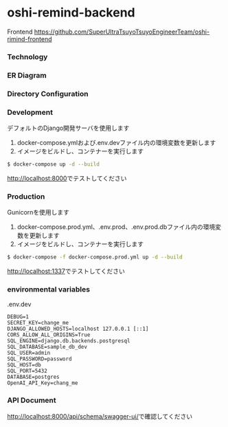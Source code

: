 # oshi-remind-backend
Frontend https://github.com/SuperUltraTsuyoTsuyoEngineerTeam/oshi-rimind-frontend

### Technology

### ER Diagram

### Directory Configuration

### Development

デフォルトのDjango開発サーバを使用します

1. docker-compose.ymlおよび.env.devファイル内の環境変数を更新します
2. イメージをビルドし、コンテナーを実行します

```sh
$ docker-compose up -d --build
```

[http://localhost:8000](http://localhost:8000)でテストしてください<br>

### Production

Gunicornを使用します

1. docker-compose.prod.yml、.env.prod、.env.prod.dbファイル内の環境変数を更新します
2. イメージをビルドし、コンテナーを実行します

```sh
$ docker-compose -f docker-compose.prod.yml up -d --build
```

[http://localhost:1337](http://localhost:1337)でテストしてください<br>

### environmental variables

.env.dev
```
DEBUG=1
SECRET_KEY=change_me
DJANGO_ALLOWED_HOSTS=localhost 127.0.0.1 [::1]
CORS_ALLOW_ALL_ORIGINS=True
SQL_ENGINE=django.db.backends.postgresql
SQL_DATABASE=sample_db_dev
SQL_USER=admin
SQL_PASSWORD=password
SQL_HOST=db
SQL_PORT=5432
DATABASE=postgres
OpenAI_API_Key=chang_me
```

### API Document
[http://localhost:8000/api/schema/swagger-ui/](http://localhost:8000/api/schema/swagger-ui/)で確認してください<br>
